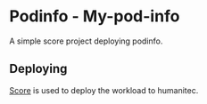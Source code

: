 # Podinfo - My-pod-info

A simple score project deploying podinfo.

## Deploying

[Score](https://score.dev/) is used to deploy the workload to humanitec.
